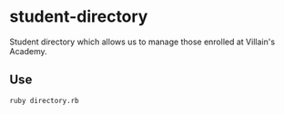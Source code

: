 # student-directory

Student directory which allows us to manage those enrolled at Villain's Academy.

## Use

``` shell
ruby directory.rb
```
